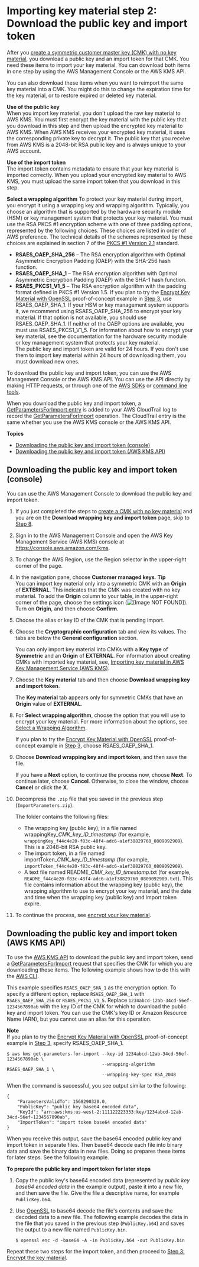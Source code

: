 # Importing key material step 2: Download the public key and import token<a name="importing-keys-get-public-key-and-token"></a>

After you [create a symmetric customer master key \(CMK\) with no key material](importing-keys-create-cmk.md), you download a public key and an import token for that CMK\. You need these items to import your key material\. You can download both items in one step by using the AWS Management Console or the AWS KMS API\.

You can also download these items when you want to reimport the same key material into a CMK\. You might do this to change the expiration time for the key material, or to restore expired or deleted key material\.

**Use of the public key**  
When you import key material, you don't upload the raw key material to AWS KMS\. You must first encrypt the key material with the public key that you download in this step and then upload the encrypted key material to AWS KMS\. When AWS KMS receives your encrypted key material, it uses the corresponding private key to decrypt it\. The public key that you receive from AWS KMS is a 2048\-bit RSA public key and is always unique to your AWS account\.

**Use of the import token**  
The import token contains metadata to ensure that your key material is imported correctly\. When you upload your encrypted key material to AWS KMS, you must upload the same import token that you download in this step\.

**Select a wrapping algorithm**  <a name="select-wrapping-algorithm"></a>
To protect your key material during import, you encrypt it using a wrapping key and wrapping algorithm\. Typically, you choose an algorithm that is supported by the hardware security module \(HSM\) or key management system that protects your key material\. You must use the RSA PKCS \#1 encryption scheme with one of three padding options, represented by the following choices\. These choices are listed in order of AWS preference\. The technical details of the schemes represented by these choices are explained in section 7 of the [PKCS \#1 Version 2\.1](https://tools.ietf.org/html/rfc3447) standard\.  
+ **RSAES\_OAEP\_SHA\_256** – The RSA encryption algorithm with Optimal Asymmetric Encryption Padding \(OAEP\) with the SHA\-256 hash function\.
+ **RSAES\_OAEP\_SHA\_1** – The RSA encryption algorithm with Optimal Asymmetric Encryption Padding \(OAEP\) with the SHA\-1 hash function\.
+ **RSAES\_PKCS1\_V1\_5** – The RSA encryption algorithm with the padding format defined in PKCS \#1 Version 1\.5\.
If you plan to try the [Encrypt Key Material with OpenSSL](importing-keys-encrypt-key-material.md#importing-keys-encrypt-key-material-openssl) proof\-of\-concept example in [Step 3](importing-keys-encrypt-key-material.md), use RSAES\_OAEP\_SHA\_1\.
If your HSM or key management system supports it, we recommend using RSAES\_OAEP\_SHA\_256 to encrypt your key material\. If that option is not available, you should use RSAES\_OAEP\_SHA\_1\. If neither of the OAEP options are available, you must use RSAES\_PKCS1\_V1\_5\. For information about how to encrypt your key material, see the documentation for the hardware security module or key management system that protects your key material\.  
The public key and import token are valid for 24 hours\. If you don't use them to import key material within 24 hours of downloading them, you must download new ones\.

To download the public key and import token, you can use the AWS Management Console or the AWS KMS API\. You can use the API directly by making HTTP requests, or through one of the [AWS SDKs](https://aws.amazon.com/tools/#sdk) or [command line tools](https://aws.amazon.com/tools/#cli)\.

When you download the public key and import token, a [GetParametersForImport entry](ct-getparametersforimport.md) is added to your AWS CloudTrail log to record the [GetParametersForImport](https://docs.aws.amazon.com/kms/latest/APIReference/API_GetParametersForImport.html) operation\. The CloudTrail entry is the same whether you use the AWS KMS console or the AWS KMS API\.

**Topics**
+ [Downloading the public key and import token \(console\)](#importing-keys-get-public-key-and-token-console)
+ [Downloading the public key and import token \(AWS KMS API\)](#importing-keys-get-public-key-and-token-api)

## Downloading the public key and import token \(console\)<a name="importing-keys-get-public-key-and-token-console"></a>

You can use the AWS Management Console to download the public key and import token\.

1. If you just completed the steps to [create a CMK with no key material](importing-keys-create-cmk.md#importing-keys-create-cmk-console) and you are on the **Download wrapping key and import token** page, skip to [Step 8](#id-wrap-step)\.

1. Sign in to the AWS Management Console and open the AWS Key Management Service \(AWS KMS\) console at [https://console\.aws\.amazon\.com/kms](https://console.aws.amazon.com/kms)\.

1. To change the AWS Region, use the Region selector in the upper\-right corner of the page\.

1. In the navigation pane, choose **Customer managed keys**\.
**Tip**  
You can import key material only into a symmetric CMK with an **Origin** of **EXTERNAL**\. This indicates that the CMK was created with no key material\. To add the **Origin** column to your table, in the upper\-right corner of the page, choose the settings icon \(![\[Image NOT FOUND\]](http://docs.aws.amazon.com/kms/latest/developerguide/images/console-icon-settings-new.png)\)\. Turn on **Origin**, and then choose **Confirm**\.

1. Choose the alias or key ID of the CMK that is pending import\.

1. Choose the **Cryptographic configuration** tab and view its values\. The tabs are below the **General configuration** section\.

   You can only import key material into CMKs with a **Key type** of **Symmetric** and an **Origin** of **EXTERNAL**\. For information about creating CMKs with imported key material, see, [Importing key material in AWS Key Management Service \(AWS KMS\)](importing-keys.md)\.

1. Choose the **Key material** tab and then choose **Download wrapping key and import token**\. 

   The **Key material** tab appears only for symmetric CMKs that have an **Origin** value of **EXTERNAL**\.

1. <a name="id-wrap-step"></a>For **Select wrapping algorithm**, choose the option that you will use to encrypt your key material\. For more information about the options, see [Select a Wrapping Algorithm](#select-wrapping-algorithm)\.

   If you plan to try the [ Encrypt Key Material with OpenSSL](importing-keys-encrypt-key-material.md#importing-keys-encrypt-key-material-openssl) proof\-of\-concept example in [Step 3](importing-keys-encrypt-key-material.md), choose RSAES\_OAEP\_SHA\_1\.

1. Choose **Download wrapping key and import token**, and then save the file\. 

   If you have a **Next** option, to continue the process now, choose **Next**\. To continue later, choose **Cancel**\. Otherwise, to close the window, choose **Cancel** or click the **X**\. 

1. Decompress the `.zip` file that you saved in the previous step \(`ImportParameters.zip`\)\.

   The folder contains the following files:
   + The wrapping key \(public key\), in a file named wrappingKey\_*CMK\_key\_ID*\_*timestamp* \(for example, `wrappingKey_f44c4e20-f83c-48f4-adc6-a1ef38829760_0809092909`\)\. This is a 2048\-bit RSA public key\.
   + The import token, in a file named importToken\_*CMK\_key\_ID*\_*timestamp* \(for example, `importToken_f44c4e20-f83c-48f4-adc6-a1ef38829760_0809092909`\)\.
   + A text file named README\_*CMK\_key\_ID*\_*timestamp*\.txt \(for example, `README_f44c4e20-f83c-48f4-adc6-a1ef38829760_0809092909.txt`\)\. This file contains information about the wrapping key \(public key\), the wrapping algorithm to use to encrypt your key material, and the date and time when the wrapping key \(public key\) and import token expire\.

1. To continue the process, see [encrypt your key material](importing-keys-encrypt-key-material.md)\. 

## Downloading the public key and import token \(AWS KMS API\)<a name="importing-keys-get-public-key-and-token-api"></a>

To use the [AWS KMS API](https://docs.aws.amazon.com/kms/latest/APIReference/) to download the public key and import token, send a [GetParametersForImport](https://docs.aws.amazon.com/kms/latest/APIReference/API_GetParametersForImport.html) request that specifies the CMK for which you are downloading these items\. The following example shows how to do this with the [AWS CLI](https://aws.amazon.com/cli/)\.

This example specifies `RSAES_OAEP_SHA_1` as the encryption option\. To specify a different option, replace `RSAES_OAEP_SHA_1` with `RSAES_OAEP_SHA_256` or `RSAES_PKCS1_V1_5`\. Replace `1234abcd-12ab-34cd-56ef-1234567890ab` with the key ID of the CMK for which to download the public key and import token\. You can use the CMK's key ID or Amazon Resource Name \(ARN\), but you cannot use an alias for this operation\.

**Note**  
If you plan to try the [Encrypt Key Material with OpenSSL](importing-keys-encrypt-key-material.md#importing-keys-encrypt-key-material-openssl) proof\-of\-concept example in [Step 3](importing-keys-encrypt-key-material.md), specify RSAES\_OAEP\_SHA\_1\.

```
$ aws kms get-parameters-for-import --key-id 1234abcd-12ab-34cd-56ef-1234567890ab \
                                    --wrapping-algorithm RSAES_OAEP_SHA_1 \
                                    --wrapping-key-spec RSA_2048
```

When the command is successful, you see output similar to the following:

```
{
    "ParametersValidTo": 1568290320.0,
    "PublicKey": "public key base64 encoded data",
    "KeyId": "arn:aws:kms:us-west-2:111122223333:key/1234abcd-12ab-34cd-56ef-1234567890ab",
    "ImportToken": "import token base64 encoded data"
}
```

When you receive this output, save the base64 encoded public key and import token in separate files\. Then base64 decode each file into binary data and save the binary data in new files\. Doing so prepares these items for later steps\. See the following example\.

**To prepare the public key and import token for later steps**

1. Copy the public key's base64 encoded data \(represented by *public key base64 encoded data* in the example output\), paste it into a new file, and then save the file\. Give the file a descriptive name, for example `PublicKey.b64`\.

1. Use [OpenSSL](https://openssl.org/) to base64 decode the file's contents and save the decoded data to a new file\. The following example decodes the data in the file that you saved in the previous step \(`PublicKey.b64`\) and saves the output to a new file named `PublicKey.bin`\.

   ```
   $ openssl enc -d -base64 -A -in PublicKey.b64 -out PublicKey.bin
   ```

Repeat these two steps for the import token, and then proceed to [Step 3: Encrypt the key material](importing-keys-encrypt-key-material.md)\.